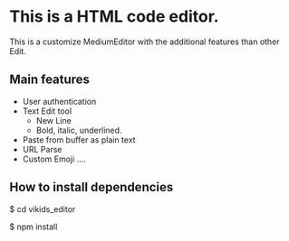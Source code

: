 # This is a HTML code editor.
This is a customize MediumEditor with the additional features than other Edit.

## Main features

- User authentication
- Text Edit tool
  - New Line
  - Bold, italic, underlined.
- Paste from buffer as plain text
- URL Parse
- Custom Emoji
....


## How to install dependencies

$ cd vikids_editor

$ npm install
 